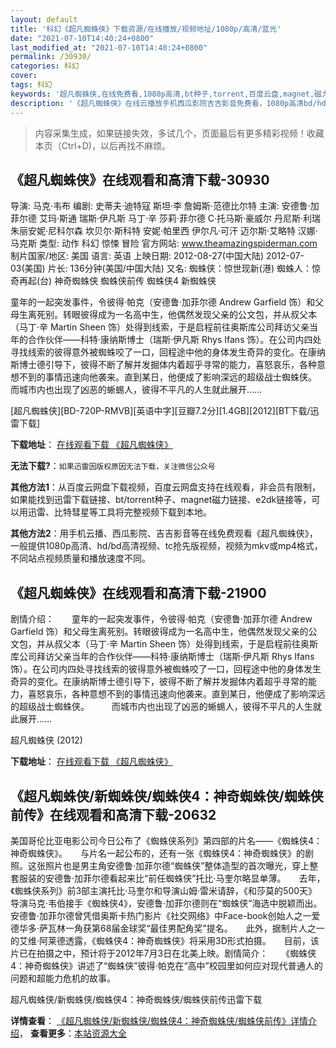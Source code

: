 ```yaml
---
layout: default
title: '科幻《超凡蜘蛛侠》下载资源/在线播放/视频地址/1080p/高清/蓝光'
date: "2021-07-10T14:40:24+0800"
last_modified_at: "2021-07-10T14:40:24+0800"
permalink: /30930/
categories: 科幻
cover:
tags: 科幻
keywords: '超凡蜘蛛侠,在线免费看,1080p高清,bt种子,torrent,百度云盘,magnet,磁力链,迅雷下载资源'
description: '《超凡蜘蛛侠》在线云播放手机西瓜影院吉吉影音免费看，1080p高清bd/hd未删减完整版和tc抢先枪版，mkv/mp4格式，附带bt/torrent种子、magnet/磁力链、百度云盘、网盘资源迅雷下载链接'
---
```


>内容采集生成，如果链接失效，多试几个，页面最后有更多精彩视频！收藏本页（Ctrl+D)，以后再找不麻烦。


## 《超凡蜘蛛侠》在线观看和高清下载-30930

导演: 马克·韦布 编剧: 史蒂夫·迪特寇 斯坦·李 詹姆斯·范德比尔特 主演: 安德鲁·加菲尔德 艾玛·斯通 瑞斯·伊凡斯 马丁·辛 莎莉·菲尔德 C·托马斯·豪威尔 丹尼斯·利瑞 朱丽安妮·尼科尔森 坎贝尔·斯科特 安妮·帕里西 伊尔凡·可汗 迈尔斯·艾略特 汉娜·马克斯 类型: 动作 科幻 惊悚 冒险 官方网站: www.theamazingspiderman.com 制片国家/地区: 美国 语言: 英语 上映日期: 2012-08-27(中国大陆) 2012-07-03(美国) 片长: 136分钟(美国/中国大陆) 又名: 蜘蛛侠：惊世现新(港) 蜘蛛人：惊奇再起(台) 神奇蜘蛛侠 蜘蛛侠前传 蜘蛛侠4 新蜘蛛侠

童年的一起突发事件，令彼得·帕克（安德鲁·加菲尔德 Andrew Garfield 饰）和父母生离死别。转眼彼得成为一名高中生，他偶然发现父亲的公文包，并从叔父本（马丁·辛 Martin Sheen 饰）处得到线索，于是启程前往奥斯库公司拜访父亲当年的合作伙伴——科特·康纳斯博士（瑞斯·伊凡斯 Rhys Ifans 饰）。在公司内四处寻找线索的彼得意外被蜘蛛咬了一口，回程途中他的身体发生奇异的变化。在康纳斯博士德引导下，彼得不断了解并发掘体内着超乎寻常的能力，喜怒哀乐，各种意想不到的事情迅速向他袭来。直到某日，他便成了影响深远的超级战士蜘蛛侠。 而城市内也出现了凶恶的蜥蜴人，彼得不平凡的人生就此展开……


[超凡蜘蛛侠][BD-720P-RMVB][英语中字][豆瓣7.2分][1.4GB][2012][BT下载/迅雷下载]

**下载地址**： [在线观看下载 《超凡蜘蛛侠》](https://www.btdx8.com/torrent/the_amazing_spider-man_2012.html) 


**无法下载?**：`如果迅雷因版权原因无法下载，关注微信公众号 `

**其他方法1**：从百度云网盘下载视频，百度云网盘支持在线观看，非会员有限制，如果能找到迅雷下载链接、bt/torrent种子、magnet磁力链接、e2dk链接等，可以用迅雷、比特彗星等工具将完整视频下载到本地。

**其他方法2**：用手机云播、西瓜影院、吉吉影音等在线免费观看《超凡蜘蛛侠》，一般提供1080p高清、hd/bd高清视频、tc抢先版视频，视频为mkv或mp4格式，不同站点视频质量和播放速度不同。


## 《超凡蜘蛛侠》在线观看和高清下载-21900

剧情介绍：　　童年的一起突发事件，令彼得·帕克（安德鲁·加菲尔德 Andrew Garfield 饰）和父母生离死别。转眼彼得成为一名高中生，他偶然发现父亲的公文包，并从叔父本（马丁·辛 Martin Sheen 饰）处得到线索，于是启程前往奥斯库公司拜访父亲当年的合作伙伴——科特·康纳斯博士（瑞斯·伊凡斯 Rhys Ifans 饰）。在公司内四处寻找线索的彼得意外被蜘蛛咬了一口，回程途中他的身体发生奇异的变化。在康纳斯博士德引导下，彼得不断了解并发掘体内着超乎寻常的能力，喜怒哀乐，各种意想不到的事情迅速向他袭来。直到某日，他便成了影响深远的超级战士蜘蛛侠。  　　而城市内也出现了凶恶的蜥蜴人，彼得不平凡的人生就此展开……


超凡蜘蛛侠 (2012)

**下载地址**： [在线观看下载 《超凡蜘蛛侠》](https://www.btbtdy.me/btdy/dy851.html) 


## 《超凡蜘蛛侠/新蜘蛛侠/蜘蛛侠4：神奇蜘蛛侠/蜘蛛侠前传》在线观看和高清下载-20632

美国哥伦比亚电影公司今日公布了《蜘蛛侠系列》第四部的片名&mdash;—《蜘蛛侠4：神奇蜘蛛侠》。</div>　　与片名一起公布的，还有一张《蜘蛛侠4：神奇蜘蛛侠》的剧照。这张照片也是男主角安德鲁&middot;加菲尔德“蜘蛛侠&rdquo;整体造型的首次曝光，穿上整套服装的安德鲁·加菲尔德看起来比“前任蜘蛛侠&rdquo;托比·马奎尔略显单薄。</div>　　去年，《蜘蛛侠系列》前3部主演托比&middot;马奎尔和导演山姆·雷米请辞，《和莎莫的500天》导演马克&middot;韦伯接手《蜘蛛侠4》，安德鲁&middot;加菲尔德则在“蜘蛛侠&rdquo;海选中脱颖而出。</div>　　安德鲁&middot;加菲尔德曾凭借奥斯卡热门影片《社交网络》中Face-book创始人之一爱德华多·萨瓦林一角获第68届金球奖“最佳男配角奖&rdquo;提名。</div>　　此外，据制片人之一的艾维&middot;阿莱德透露，《蜘蛛侠4：神奇蜘蛛侠》将采用3D形式拍摄。</div>　　目前，该片已在拍摄之中，预计将于2012年7月3日在北美上映。</div>剧情简介：　　《蜘蛛侠4：神奇蜘蛛侠》讲述了“蜘蛛侠&rdquo;彼得·帕克在&ldquo;高中”校园里如何应对现代普通人的问题和超能力危机的故事。</div>


超凡蜘蛛侠/新蜘蛛侠/蜘蛛侠4：神奇蜘蛛侠/蜘蛛侠前传迅雷下载

**详情查看**： [《超凡蜘蛛侠/新蜘蛛侠/蜘蛛侠4：神奇蜘蛛侠/蜘蛛侠前传》详情介绍](/movie/20632/)， **查看更多**：[本站资源大全](/movie/t/all/)

